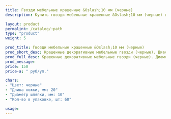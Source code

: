```yaml
---
title: Гвозди мебельные крашенные &Oslash;10 мм (черные)
description: Купить гвозди мебельные крашенные &Oslash;10 мм (черные) в розницу с доставкой по Москве.

layout: product
permalink: /catalog/:path
type: "product"
weight: 5

prod_title: Гвозди мебельные крашенные &Oslash;10 мм (черные)
prod_short_desc: Крашенные декоративные мебельные гвозди (черные). Диаметр шляпки 10 мм, длина ножки 20 мм.
prod_full_desc: Крашенные декоративные мебельные гвозди (черные). Диаметр шляпки 10 мм, длина ножки 20 мм.
prod_message:
price: 150
price-a: " руб/уп."

chars:
- "Цвет: черные"
- "Длина ножки, мм: 20"
- "Диаметр шляпки, мм: 10"
- "Кол-во в упаковке, шт: 60"

usage:
---
```

